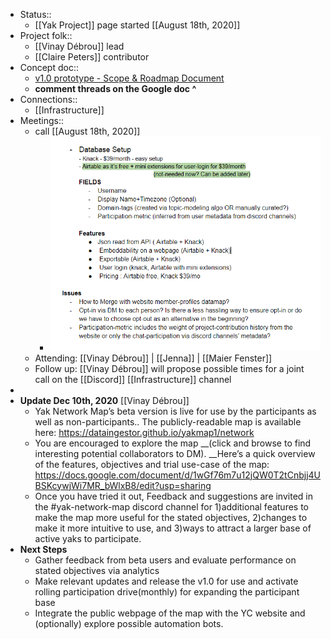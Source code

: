 - Status::
    - [[Yak Project]] page started [[August 18th, 2020]]
- Project folk::
    - [[Vinay Débrou]] lead
    - [[Claire Peters]] contributor
- Concept doc::
    - [v1.0 prototype - Scope & Roadmap Document](https://docs.google.com/document/d/13ihQ2VdjZbfjWjxeOmCvFl_gt9Y1xuFkolyHdW6yNGY/edit?pli=1)
    - __comment threads on the Google doc ^__
- Connections::
    - [[Infrastructure]]
- Meetings::
    - call [[August 18th, 2020]]
        - ![](./images/aHR0cHM6Ly9tZWRpYS5kaXNjb3JkYXBwLm5ldC9hdHRhY2htZW50cy83Mzk5NDQzMjY5MTM4NTE0ODgvNzQ1Mjk1MTAxNzg1NDA3NDk4L3Vua25vd24ucG5n)
    - Attending: [[Vinay Débrou]] | [[Jenna]] | [[Maier Fenster]]
    - Follow up: [[Vinay Débrou]] will propose possible times for a joint call on the [[Discord]] [[Infrastructure]] channel
- 
- **Update Dec 10th, 2020** [[Vinay Débrou]]
    - Yak Network Map’s beta version is live for use by the participants as well as non-participants.. The publicly-readable map is available here: https://dataingestor.github.io/yakmap1/network
    - You are encouraged to explore the map __(click and browse to find interesting potential collaborators to DM). __Here’s a quick overview of the features, objectives and trial use-case of the map: https://docs.google.com/document/d/1wGf76m7u12jQW0T2tCnbjj4UBSKcywjWi7MR_bWlxB8/edit?usp=sharing
    - Once you have tried it out, Feedback and suggestions are invited in the #yak-network-map discord channel for 1)additional features to make the map more useful for the stated objectives, 2)changes to make it more intuitive to use, and 3)ways to attract a larger base of active yaks to participate.
- **Next Steps**
    - Gather feedback from beta users and evaluate performance on stated objectives via analytics
    - Make relevant updates and release the v1.0 for use and activate rolling participation drive(monthly) for expanding the participant base
    - Integrate the public webpage of the map with the YC website and (optionally) explore possible automation bots.
